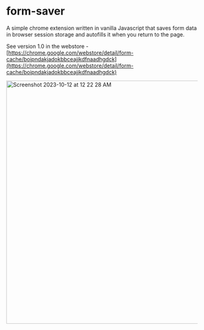 # form-saver

A simple chrome extension written in vanilla Javascript that saves form data in browser session storage and autofills it when you return to the page. 

See version 1.0 in the webstore - [https://chrome.google.com/webstore/detail/form-cache/boipndakjadokbbceajjkdfnaadhgdck](https://chrome.google.com/webstore/detail/form-cache/boipndakjadokbbceajjkdfnaadhgdck)


<img width="640" alt="Screenshot 2023-10-12 at 12 22 28 AM" src="https://github.com/jbuistjbuist/form-saver/assets/79812985/11a9d436-b585-42fd-b389-07a99073ebf4">
